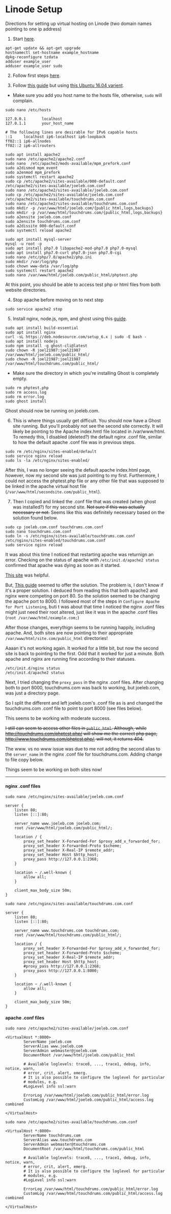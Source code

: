 # Linode Setup

Directions for setting up virtual hosting on Linode (two domain names pointing to one ip address)


1. Start [here](https://linode.com/docs/getting-started/).

```
apt-get update && apt-get upgrade
hostnamectl set-hostname example_hostname
dpkg-reconfigure tzdata
adduser example_user
adduser example_user sudo
```

2. Follow first steps [here](https://linode.com/docs/security/securing-your-server/).

3. Follow [this guide](https://linode.com/docs/websites/hosting-a-website/) but using [this Ubuntu 16.04 varient](https://linode.com/docs/web-servers/lamp/install-lamp-stack-on-ubuntu-16-04/).



  * Make sure you add you host name to the hosts file, otherwise, `sudo` will complain. 
  ```
  sudo nano /etc/hosts
  ```

```
127.0.0.1       localhost
127.0.1.1       your_host_name

# The following lines are desirable for IPv6 capable hosts
::1     localhost ip6-localhost ip6-loopback
ff02::1 ip6-allnodes
ff02::2 ip6-allrouters
```

```  
sudo apt install apache2
sudo nano /etc/apache2/apache2.conf 
sudo nano  /etc/apache2/mods-available/mpm_prefork.conf 
sudo a2dismod mpm_event
sudo a2enmod mpm_prefork
sudo systemctl restart apache2
sudo cp /etc/apache2/sites-available/000-default.conf /etc/apache2/sites-available/joeleb.com.conf
sudo nano /etc/apache2/sites-available/joeleb.com.conf 
sudo cp /etc/apache2/sites-available/joeleb.com.conf /etc/apache2/sites-available/touchdrums.com.conf
sudo nano /etc/apache2/sites-available/touchdrums.com.conf
sudo mkdir -p /var/www/html/joeleb.com/{public_html,logs,backups}
sudo mkdir -p /var/www/html/touchdrums.com/{public_html,logs,backups}
sudo a2ensite joeleb.com.conf 
sudo a2ensite touchdrums.com.conf 
sudo a2dissite 000-default.conf
sudo systemctl reload apache2
```
```
sudo apt install mysql-server
mysql -u root -p
sudo apt install php7.0 libapache2-mod-php7.0 php7.0-mysql
sudo apt install php7.0-curl php7.0-json php7.0-cgi
sudo nano /etc/php/7.0/apache2/php.ini 
sudo mkdir /var/log/php
sudo chown www-data /var/log/php
sudo systemctl restart apache2
sudo nano /var/www/html/joeleb.com/public_html/phptest.php
```

At this point, you should be able to access test php or html files from both website directories. 

4. Stop apache before moving on to next step

```
sudo service apache2 stop
```


5. Install nginx, node.js, npm, and ghost using this [guide](https://github.com/linode/docs/blob/master/docs/websites/cms/how-to-install-ghost-cms-on-ubuntu-16-04.md). 

```
sudo apt install build-essential
sudo apt install nginx
curl -sL https://deb.nodesource.com/setup_6.x | sudo -E bash -
sudo apt install nodejs
sudo npm install -g ghost-cli@latest
sudo chown -R joel21987:joel21987 /var/www/html/joeleb.com/public_html/
sudo chown -R joel21987:joel21987 /var/www/html/touchdrums.com/public_html/
```
* Make sure the directory in which you're installing Ghost is completely empty. 

```
sudo rm phptest.php 
sudo rm access.log 
sudo rm error.log 
sudo ghost install
```

Ghost should now be running on joeleb.com. 

6. This is where things usually get difficult. You should now have a Ghost site running. But you'll probably not see the second site correctly. It will likely be pointing to the Apache index.hmtl file located in /var/www/html. To remedy this, I disabled (deleted?) the default nginx .conf file, similar to how the default apache .conf file was in previous steps. 


```
sudo rm /etc/nginx/sites-enabled/default 
sudo service nginx reload
sudo ls -la /etc/nginx/sites-enabled/
```

After this, I was no longer seeing the default apache index.html page, however, now my second site was just pointing to my first. Furthermore, I could not access the phptest.php file or any other file that was supposed to be linked in the apache virtual host file (`/var/www/html/secondsite.com/public_html`). 

7. Then I copied and linked the .conf file that was created (when ghost was installed?) for my second site. 
~~Not sure if this was actually necessary or not.~~
Seems like this was definitely necessary based on the solution found below. 

```
sudo cp joeleb.com.conf touchdrums.com.conf
sudo nano touchdrums.com.conf
sudo ln -s /etc/nginx/sites-available/touchdrums.com.conf /etc/nginx/sites-enabled/touchdrums.com.conf 
sudo service nginx reload
```

It was about this time I noticed that restarting apache was returnign an error. Checking on the status of apache with `/etc/init.d/apache2 status` confirmed that apache was dying as soon as it started. 

[This site](https://linode.com/docs/web-servers/nginx/how-to-configure-nginx/) was helpful. 

But, [This guide](https://linode.com/docs/uptime/loadbalancing/use-nginx-as-a-front-end-proxy-and-software-load-balancer/) seemed to offer the solution. The problem is, I don't know if it's a proper solution. I deduced from reading this that both apache2 and nginx were competing on port 80. So the solution seemed to be changing the apache port to 8000. I followed most of the steps in `Configure Apache for Port Listening`, buti t was about that time I noticed the nginx .conf files might just need their root altered, just like it was in the apache .conf files (`root /var/www/html/example.com;`)

After those changes, everythign seems to be running happily, including apache. And, both sites are now pointing to their appropriate `/var/www/html/site.com/public_html` directories! 

Aaaan it's not working again. It worked for a little bit, but now the second site is back to pointing to the first. Odd that it worked for just a minute. Both apache and nginx are running fine according to their statuses. 

```
/etc/init.d/nginx status
/etc/init.d/apache2 status
```

Next, I tried changing the `proxy_pass` in the nginx .conf files. After changing both to port 8000, touchdrums.com was back to working, but joeleb.com, was just a directory page. 

So I split the different and left joeleb.com's .conf file as is and changed the touchdrums.com .conf file to point to port 8000 (see files below). 

This seems to be working with moderate success. 

~~I still can seem to access other files in `public_html`. Although, while http://touchdrums.com/phptest.php/ will show me the correct php page, http://www.touchdrums.com/phptest.php/, will not, it returns 404.~~

The www. vs no www issue was due to me not adding the second alias to the `server_name` in the nginx .conf file for touchdrums.com. Adding change to file copy below. 

Things seem to be working on both sites now!

---

#### nginx .conf files

`sudo nano /etc/nginx/sites-available/joeleb.com.conf`

```
server {
    listen 80;
    listen [::]:80;

    server_name www.joeleb.com joeleb.com;
    root /var/www/html/joeleb.com/public_html/;

    location / {
        proxy_set_header X-Forwarded-For $proxy_add_x_forwarded_for;
        proxy_set_header X-Forwarded-Proto $scheme;
        proxy_set_header X-Real-IP $remote_addr;
        proxy_set_header Host $http_host;
        proxy_pass http://127.0.0.1:2368;
    }

    location ~ /.well-known {
        allow all;
    }

    client_max_body_size 50m;
}
```

`sudo nano /etc/nginx/sites-available/touchdrums.com.conf` 

```                    
server {
    listen 80;
    listen [::]:80;

    server_name www.touchdrums.com touchdrums.com;
    root /var/www/html/touchdrums.com/public_html/;

    location / {
        proxy_set_header X-Forwarded-For $proxy_add_x_forwarded_for;
        proxy_set_header X-Forwarded-Proto $scheme;
        proxy_set_header X-Real-IP $remote_addr;
        proxy_set_header Host $http_host;
        #proxy_pass http://127.0.0.1:2368;
        proxy_pass http://127.0.0.1:8000;
    }

    location ~ /.well-known {
        allow all;
    }

    client_max_body_size 50m;
}
```
#### apache .conf files

`sudo nano /etc/apache2/sites-available/joeleb.com.conf`

```
<VirtualHost *:8000>
        ServerName joeleb.com
        ServerAlias www.joeleb.com
        ServerAdmin webmaster@joeleb.com
        DocumentRoot /var/www/html/joeleb.com/public_html

        # Available loglevels: trace8, ..., trace1, debug, info, notice, warn,
        # error, crit, alert, emerg.
        # It is also possible to configure the loglevel for particular
        # modules, e.g.
        #LogLevel info ssl:warn

        ErrorLog /var/www/html/joeleb.com/public_html/error.log
        CustomLog /var/www/html/joeleb.com/public_html/access.log combined

</VirtualHost>
```


`sudo nano /etc/apache2/sites-available/touchdrums.com.conf`

```
<VirtualHost *:8000>
        ServerName touchdrums.com
        ServerAlias www.touchdrums.com
        ServerAdmin webmaster@touchdrums.com
        DocumentRoot /var/www/html/touchdrums.com/public_html

        # Available loglevels: trace8, ..., trace1, debug, info, notice, warn,
        # error, crit, alert, emerg.
        # It is also possible to configure the loglevel for particular
        # modules, e.g.
        #LogLevel info ssl:warn

        ErrorLog /var/www/html/touchdrums.com/public_html/error.log
        CustomLog /var/www/html/touchdrums.com/public_html/access.log combined

</VirtualHost>
```
